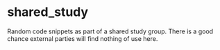 # shared_study
Random code snippets as part of a shared study group. There is a good chance external parties will find nothing of use here.
